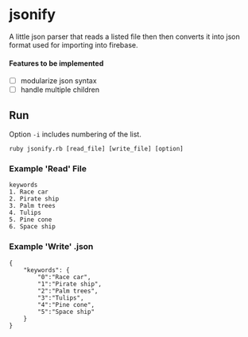 # jsonify

A little json parser that reads a listed file then then converts it into json format used for importing into firebase.

#### Features to be implemented
- [ ] modularize json syntax
- [ ] handle multiple children

## Run
Option ```-i``` includes numbering of the list.
```
ruby jsonify.rb [read_file] [write_file] [option]
```

### Example 'Read' File
```
keywords
1. Race car
2. Pirate ship
3. Palm trees
4. Tulips
5. Pine cone
6. Space ship
```
### Example 'Write' .json
```
{
	"keywords": {
		"0":"Race car",
		"1":"Pirate ship",
		"2":"Palm trees",
		"3":"Tulips",
		"4":"Pine cone",
		"5":"Space ship"
	}
}
```
